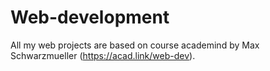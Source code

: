 # Web-development

All my web projects are based on course academind by Max Schwarzmueller (https://acad.link/web-dev).

